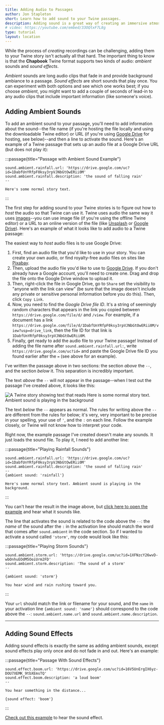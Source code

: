 ```yaml
---
title: Adding Audio to Passages
author: Jon Stapleton
short: Learn how to add sound to your Twine passages.
description: Adding sound is a great way of creating an immersive atmosphere in your story. Recording and figuring out how to host these recordings can be a hassle, but once you get to the point where you are ready to embed them in your story it isn't so bad. This tutorial shows you how to add audio to a Twine passage, and explains the difference between 'ambient' sounds and 'sound effects' in the Chapbook Twine format.
# video: https://youtube.com/embed/33OQtxF7L8g
type: tutorial
layout: location
---
```


<!-- :::aside
In order to use audio in your story, you'll need to figure out a way to *host* it so the Twine webpage can access the sound data. You can read about different hosting options using either the downloadable Twine editor or the browser-based editor by checking out the *[Hosting Recordings](/locations/hosting-recordings)* tutorial.
::: -->

While the process of *creating* recordings can be challenging, adding them to your Twine story isn't actually all that hard. The important thing to know is that the **Chapbook** Twine format supports two kinds of audio: *ambient* sounds and *sound effects*.

*Ambient* sounds are long audio clips that fade in and provide background ambiance to a passage. *Sound effects* are short sounds that play once. You can experiment with both options and see which one works best; if you choose *ambient*, you might want to add a couple of seconds of lead-in to any audio clips that include important information (like someone's voice).

## Adding Ambient Sounds

To add an ambient sound to your passage, you'll need to add information about the sound--the file name (if you're hosting the file locally and using the downloadable Twine editor) or URL (if you're using [Google Drive](https://drive.google.com) for hosting, see below)--and then a line to activate the sound. Here's an example of a Twine passage that sets up an audio file at a Google Drive URL (but does not play it):

:::passage{title="Passage with Ambient Sound Example"}
```
sound.ambient.rainfall.url: 'https://drive.google.com/uc?id=1DabfUnYRfpF0ksy3rpVJNbGtOwERii0M'
sound.ambient.rainfall.description: 'the sound of falling rain'
--

Here's some normal story text.
```
:::

The first step for adding sound to your Twine stories is to figure out how to *host* the audio so that Twine can use it. Twine uses audio the same way it uses [images](/locations/adding-images)--you can use image file (if you're using the offline Twine editor) or a URL to an online version of the file (like [Unsplash](https://unsplash.com) or [Google Drive](https://drive.google.com)). Here's an example of what it looks like to add audio to a Twine passage:

The easiest way to *host* audio files is to use Google Drive:

1. First, find an audio file that you'd like to use in your story. You can create your own audio, or find royalty-free audio files on sites like [Pixabay](https://pixabay.com/sound-effects/search/).
2. Then, upload the audio file you'd like to use to [Google Drive](https://drive.google.com). If you don't already have a Google account, you'll need to create one. Drag and drop the file onto the Google Drive window to upload it.
3. Then, right-click the file in Google Drive, go to `Share` set the visibility to "anyone with the link can view" (be sure that the image doesn't include any private or sensitive personal information before you do this). Then, click `Copy Link`.
4. Now, you need to find the *Google Drive file ID*. It's a string of seemingly random characters that appears in the link you copied between `https://drive.google.com/file/d/` and `/view`. For example, if a document has a link `https://drive.google.com/file/d/1DabfUnYRfpF0ksy3rpVJNbGtOwERii0M/view?usp=drive_link`, then the file ID for that link is `1DabfUnYRfpF0ksy3rpVJNbGtOwERii0M`.
5. Finally, get ready to add the audio file to your Twine passage! Instead of adding the file name after `sound.ambient.rainfall.url:`, write `https://drive.google.com/uc?id=` and paste the Google Drive file ID you found earlier after the `=` (see above for an example).

I've written the passage above in two sections: the section *above* the `--`, and the section *below* it. This separation is incredibly important.

The text *above* the `--` will not appear in the passage--when I test out the passage I've created above, it looks like this:

![A Twine story showing text that reads Here is some normal story text. Ambient sound is playing in the background](/twine-audio-load.png)

The text *below* the `--` appears as normal. The rules for writing above the `--` are different from the rules for below; it's very, very important to be precise in your spelling, your use of `'`, and the `:` on each line. Follow the example closely, or Twine will not know how to interpret your code.

Right now, the example passage I've created doesn't make any sounds. It just loads the sound file. To play it, I need to add another line:

:::passage{title="Playing Rainfall Sounds"}
```
sound.ambient.rainfall.url: 'https://drive.google.com/uc?id=1DabfUnYRfpF0ksy3rpVJNbGtOwERii0M'
sound.ambient.rainfall.description: 'the sound of falling rain'
--
{ambient sound: 'rainfall'}

Here's some normal story text. Ambient sound is playing in the background.
```
:::

You can't hear the result in the image above, but [click here to open the example](/examples/audio-ambient) and hear what it sounds like.

The line that activates the sound is related to the code above the `--`: the *name* of the sound after the `:` in the activation line should match the word that comes after `sound.ambient` in the code section. So if I wanted to activate a sound called `'storm'`, my code would look like this:

:::passage{title="Playing Storm Sounds"}
```
sound.ambient.storm.url: 'https://drive.google.com/uc?id=1XFNzcY26wvD-wbOnhuEOdM5OoiUrm2FD'
sound.ambient.storm.description: 'The sound of a storm'
--

{ambient sound: 'storm'}

You hear wind and rain rushing toward you.
```
:::

Your `url` should match the link or filename for your sound, and the `name` in your activation line `{ambient sound: 'name'}` should correspond to the code above the `--`: `sound.ambient.name.url` and `sound.ambient.name.description`.

---

## Adding Sound Effects

Adding sound effects is exactly the same as adding ambient sounds, except sound effects play only once and do not fade in and out. Here's an example:

:::passage{title="Passage With Sound Effects"}
```
sound.effect.boom.url: 'https://drive.google.com/uc?id=16V5UnErgIX6yz-DOU7XEMK_9tbXEmsTQ'
sound.effect.boom.description: 'a loud boom'
--

You hear something in the distance...

{sound effect: 'boom'}
```
:::

[Check out this example](/examples/audio-effect) to hear the sound effect.